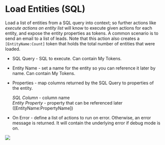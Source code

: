 # Load Entities \(SQL\)

Load a list of entities from a SQL query into context; so further actions like _execute actions on entity list_ will know to execute given actions for each entity, and expose the entity properties as tokens. A common scenario is to send an email to a list of leads. Note that this action also creates a `[EntityName:Count]` token that holds the total number of entities that were loaded.

* SQL Query - SQL to execute. Can contain My Tokens.
* Entity Name - set a name for the entity so you can reference it later by name. Can contain My Tokens.
* Properties - map columns returned by the SQL Query to properties of the entity.

  _SQL Column_ - column name  
  _Entity Property_ - property that can be referenced later \(\[EntityName:PropertyName\]\)

* On Error - define a list of actions to run on error. Otherwise, an error message is returned. It will contain the underlying error if debug mode is on.

![](//static.dnnsharp.com/documentation/load_enity_sql.png)

